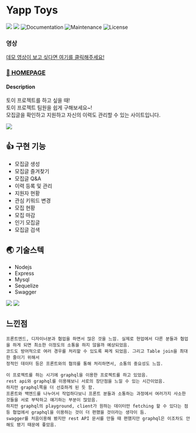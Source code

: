 # Yapp Toys

<p>
  <img src="https://img.shields.io/badge/version-1.0.0-pink.svg" />
  <img src="https://img.shields.io/badge/nodejs-12.13.1-blue.svg" />
  <img alt="Documentation" src="https://img.shields.io/badge/documentation-none-red.svg" target="_blank" />
  <img alt="Maintenance" src="https://img.shields.io/badge/Maintained-maybe-green.svg" />
  <img alt="License" src="https://img.shields.io/badge/License-MIT-d.svg" />
</p>  

### 영상

[데모 영상이 보고 싶다면 여기를 클릭해주세요!](https://www.youtube.com/watch?v=AXV3_G9aJ_o&feature=youtu.be)

### [🎲 HOMEPAGE](http://toyproject.co.kr)

#### Description
토이 프로젝트를 하고 싶을 때!  
토이 프로젝트 팀원을 쉽게 구해보세요~!  
모집글을 확인하고 지원하고 자신의 이력도 관리할 수 있는 사이트입니다.

<img src="https://i.imgur.com/Be0M5Xs.png" />

## 👍 구현 기능
- 모집글 생성
- 모집글 즐겨찾기
- 모집글 Q&A
- 이력 등록 및 관리
- 지원자 현황
- 관심 키워드 변경
- 모집 현황
- 모집 마감
- 인기 모집글
- 모집글 검색

## 🌏 기술스텍
- Nodejs
- Express
- Mysql
- Sequelize
- Swagger

<img src="https://i.imgur.com/puSQfgO.png" />
<img src="https://i.imgur.com/uSBG1Ph.png" />

## 느낀점
```
프론트엔드, 디자이너분과 협업을 하면서 많은 것을 느낌. 실제로 현업에서 다른 분들과 협업을 하게 되면 최소한 이정도의 소통을 하지 않을까 예상되었음.
코드도 방어적으로 여러 경우를 처리할 수 있도록 짜게 되었음. 그리고 Table join을 최대한 줄이기 위해서 
정적인 데이터 등은 프론트와의 협의를 통해 처리하면서, 소통의 중요성도 느낌.

이 프로젝트를 하는 시기에 graphql을 이용한 프로젝트를 하고 있었음.  
rest api와 graphql를 이용해보니 서로의 장단점을 느낄 수 있는 시간이었음.  
하지만 graphql쪽을 더 선호하게 된 듯 함. 
프론트와 백엔드를 나누어서 작업하다보니 프론트 분들과 소통하는 과정에서 여러가지 사소한 것들을 서로 부탁하고 얘기하는 부분이 많았음.  
하지만 graphql의 playground, client가 원하는 데이터만 fetching 할 수 있다는 점 등 협업에서 graphql을 이용하는 것이 더 편했을 것이라는 생각이 듬.  
swagger를 처음이용해 봤지만 rest API 문서를 만들 때 편했지만 graphql은 이조차도 안해도 됐기 때문에 좋았음.
```
